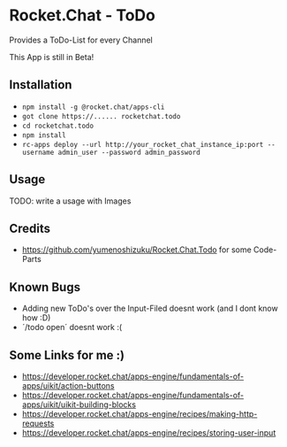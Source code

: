 # Rocket.Chat - ToDo
Provides a ToDo-List for every Channel

This App is still in Beta!

## Installation
* `npm install -g @rocket.chat/apps-cli`
* `got clone https://...... rocketchat.todo`
* `cd rocketchat.todo`
* `npm install`
* `rc-apps deploy --url http://your_rocket_chat_instance_ip:port --username admin_user --password admin_password`

## Usage
TODO: write a usage with Images

## Credits
* https://github.com/yumenoshizuku/Rocket.Chat.Todo for some Code-Parts
## Known Bugs
* Adding new ToDo's over the Input-Filed doesnt work (and I dont know how :D)
* ´/todo open´ doesnt work :(

## Some Links for me :)
* https://developer.rocket.chat/apps-engine/fundamentals-of-apps/uikit/action-buttons
* https://developer.rocket.chat/apps-engine/fundamentals-of-apps/uikit/uikit-building-blocks
* https://developer.rocket.chat/apps-engine/recipes/making-http-requests
* https://developer.rocket.chat/apps-engine/recipes/storing-user-input
